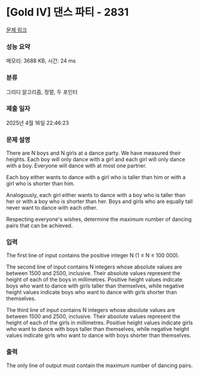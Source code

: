 # [Gold IV] 댄스 파티 - 2831 

[문제 링크](https://www.acmicpc.net/problem/2831) 

### 성능 요약

메모리: 3688 KB, 시간: 24 ms

### 분류

그리디 알고리즘, 정렬, 두 포인터

### 제출 일자

2025년 4월 16일 22:46:23

### 문제 설명

<p>There are N boys and N girls at a dance party. We have measured their heights. Each boy will only dance with a girl and each girl will only dance with a boy. Everyone will dance with at most one partner. </p>

<p>Each boy either wants to dance with a girl who is taller than him or with a girl who is shorter than him. </p>

<p>Analogously, each girl either wants to dance with a boy who is taller than her or with a boy who is shorter than her. Boys and girls who are equally tall never want to dance with each other. </p>

<p>Respecting everyone's wishes, determine the maximum number of dancing pairs that can be achieved. </p>

### 입력 

 <p>The first line of input contains the positive integer N (1 ≤ N ≤ 100 000). </p>

<p>The second line of input contains N integers whose absolute values are between 1500 and 2500, inclusive. Their absolute values represent the height of each of the boys in millimetres. Positive height values indicate boys who want to dance with girls taller than themselves, while negative height values indicate boys who want to dance with girls shorter than themselves. </p>

<p>The third line of input contains N integers whose absolute values are between 1500 and 2500, inclusive. Their absolute values represent the height of each of the girls in millimetres. Positive height values indicate girls who want to dance with boys taller than themselves, while negative height values indicate girls who want to dance with boys shorter than themselves.</p>

### 출력 

 <p>The only line of output must contain the maximum number of dancing pairs. </p>

<p> </p>

